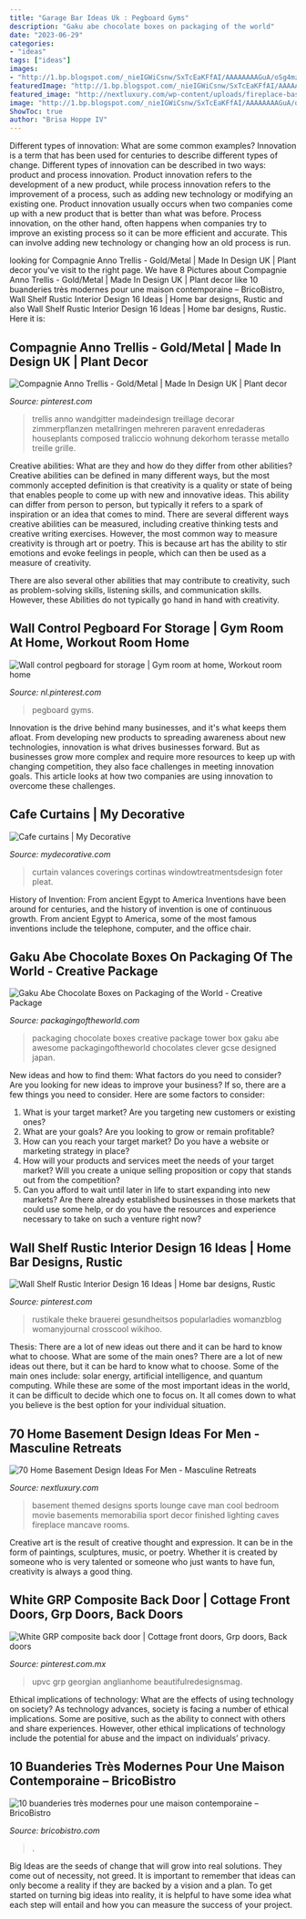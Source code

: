 ```yaml
---
title: "Garage Bar Ideas Uk : Pegboard Gyms"
description: "Gaku abe chocolate boxes on packaging of the world"
date: "2023-06-29"
categories:
- "ideas"
tags: ["ideas"]
images:
- "http://1.bp.blogspot.com/_nieIGWiCsnw/SxTcEaKFfAI/AAAAAAAAGuA/oSg4mzmq97M/s800/choco-tower-01.jpg"
featuredImage: "http://1.bp.blogspot.com/_nieIGWiCsnw/SxTcEaKFfAI/AAAAAAAAGuA/oSg4mzmq97M/s800/choco-tower-01.jpg"
featured_image: "http://nextluxury.com/wp-content/uploads/fireplace-basement-movie-room-lounge-ideas-sports-themed.jpg"
image: "http://1.bp.blogspot.com/_nieIGWiCsnw/SxTcEaKFfAI/AAAAAAAAGuA/oSg4mzmq97M/s800/choco-tower-01.jpg"
ShowToc: true
author: "Brisa Hoppe IV"
---
```



Different types of innovation: What are some common examples?
Innovation is a term that has been used for centuries to describe different types of change. Different types of innovation can be described in two ways: product and process innovation. Product innovation refers to the development of a new product, while process innovation refers to the improvement of a process, such as adding new technology or modifying an existing one. 
Product innovation usually occurs when two companies come up with a new product that is better than what was before. Process innovation, on the other hand, often happens when companies try to improve an existing process so it can be more efficient and accurate. This can involve adding new technology or changing how an old process is run.

	

		
looking for Compagnie Anno Trellis - Gold/Metal | Made In Design UK | Plant decor you've visit to the right page. We have 8 Pictures about Compagnie Anno Trellis - Gold/Metal | Made In Design UK | Plant decor like 10 buanderies très modernes pour une maison contemporaine – BricoBistro, Wall Shelf Rustic Interior Design 16 Ideas | Home bar designs, Rustic and also Wall Shelf Rustic Interior Design 16 Ideas | Home bar designs, Rustic. Here it is:
		
    
## Compagnie Anno Trellis - Gold/Metal | Made In Design UK | Plant Decor

<img loading=lazy src="https://i.pinimg.com/736x/bd/bf/16/bdbf1613f036fed7946559f7106ac4d9.jpg" onerror="this.onerror=null;this.src='https://tse4.mm.bing.net/th?id=OIP.Qga6teed60XbprjX_TFQugHaLH&amp;pid=15.1';" alt="Compagnie Anno Trellis - Gold/Metal | Made In Design UK | Plant decor">

_Source: pinterest.com_

>trellis anno wandgitter madeindesign treillage decorar zimmerpflanzen metallringen mehreren paravent enredaderas houseplants composed traliccio wohnung dekorhom terasse metallo treille grille. 

	

Creative abilities: What are they and how do they differ from other abilities?
Creative abilities can be defined in many different ways, but the most commonly accepted definition is that creativity is a quality or state of being that enables people to come up with new and innovative ideas. This ability can differ from person to person, but typically it refers to a spark of inspiration or an idea that comes to mind.
There are several different ways creative abilities can be measured, including creative thinking tests and creative writing exercises. However, the most common way to measure creativity is through art or poetry. This is because art has the ability to stir emotions and evoke feelings in people, which can then be used as a measure of creativity.

There are also several other abilities that may contribute to creativity, such as problem-solving skills, listening skills, and communication skills. However, these Abilities do not typically go hand in hand with creativity.

    
## Wall Control Pegboard For Storage | Gym Room At Home, Workout Room Home

<img loading=lazy src="https://i.pinimg.com/736x/11/64/fd/1164fd3125b505762f1057d66a1409cd.jpg" onerror="this.onerror=null;this.src='https://tse3.mm.bing.net/th?id=OIP.0HuG_rkncvjzLqwN0beJTgHaJ-&amp;pid=15.1';" alt="Wall control pegboard for storage | Gym room at home, Workout room home">

_Source: nl.pinterest.com_

>pegboard gyms. 

	

Innovation is the drive behind many businesses, and it's what keeps them afloat. From developing new products to spreading awareness about new technologies, innovation is what drives businesses forward. But as businesses grow more complex and require more resources to keep up with changing competition, they also face challenges in meeting innovation goals. This article looks at how two companies are using innovation to overcome these challenges.

    
## Cafe Curtains | My Decorative

<img loading=lazy src="https://mydecorative.com/wp-content/uploads/2019/01/Cafe-curtains.jpg" onerror="this.onerror=null;this.src='https://tse3.mm.bing.net/th?id=OIP.XO8_Z2TB5W-b8-EqTBoGDQHaKf&amp;pid=15.1';" alt="Cafe curtains | My Decorative">

_Source: mydecorative.com_

>curtain valances coverings cortinas windowtreatmentsdesign foter pleat. 

	

History of Invention: From ancient Egypt to America
Inventions have been around for centuries, and the history of invention is one of continuous growth. From ancient Egypt to America, some of the most famous inventions include the telephone, computer, and the office chair.

    
## Gaku Abe Chocolate Boxes On Packaging Of The World - Creative Package

<img loading=lazy src="http://1.bp.blogspot.com/_nieIGWiCsnw/SxTcEaKFfAI/AAAAAAAAGuA/oSg4mzmq97M/s800/choco-tower-01.jpg" onerror="this.onerror=null;this.src='https://tse4.mm.bing.net/th?id=OIP.CNpG4NHIGRNLxZBAxLaTrAHaFj&amp;pid=15.1';" alt="Gaku Abe Chocolate Boxes on Packaging of the World - Creative Package">

_Source: packagingoftheworld.com_

>packaging chocolate boxes creative package tower box gaku abe awesome packagingoftheworld chocolates clever gcse designed japan. 

	

New ideas and how to find them: What factors do you need to consider?
Are you looking for new ideas to improve your business? If so, there are a few things you need to consider. Here are some factors to consider:
1) What is your target market? Are you targeting new customers or existing ones? 
2) What are your goals? Are you looking to grow or remain profitable? 
3) How can you reach your target market? Do you have a website or marketing strategy in place? 
4) How will your products and services meet the needs of your target market? Will you create a unique selling proposition or copy that stands out from the competition? 
5) Can you afford to wait until later in life to start expanding into new markets? Are there already established businesses in those markets that could use some help, or do you have the resources and experience necessary to take on such a venture right now?

    
## Wall Shelf Rustic Interior Design 16 Ideas | Home Bar Designs, Rustic

<img loading=lazy src="https://i.pinimg.com/736x/1a/85/b2/1a85b23ae9d9a5ff55f97cfebe2f7ad0.jpg" onerror="this.onerror=null;this.src='https://tse1.mm.bing.net/th?id=OIP.-AojDTp18DRUBp-a0JDBeAAAAA&amp;pid=15.1';" alt="Wall Shelf Rustic Interior Design 16 Ideas | Home bar designs, Rustic">

_Source: pinterest.com_

>rustikale theke brauerei gesundheitsos popularladies womanzblog womanyjournal crosscool wikihoo. 

	

Thesis: There are a lot of new ideas out there and it can be hard to know what to choose. What are some of the main ones?
There are a lot of new ideas out there, but it can be hard to know what to choose. Some of the main ones include: solar energy, artificial intelligence, and quantum computing. While these are some of the most important ideas in the world, it can be difficult to decide which one to focus on. It all comes down to what you believe is the best option for your individual situation.

    
## 70 Home Basement Design Ideas For Men - Masculine Retreats

<img loading=lazy src="http://nextluxury.com/wp-content/uploads/fireplace-basement-movie-room-lounge-ideas-sports-themed.jpg" onerror="this.onerror=null;this.src='https://tse3.mm.bing.net/th?id=OIP.Eo0i4Frrgn7VP4POzAWvvwHaJ4&amp;pid=15.1';" alt="70 Home Basement Design Ideas For Men - Masculine Retreats">

_Source: nextluxury.com_

>basement themed designs sports lounge cave man cool bedroom movie basements memorabilia sport decor finished lighting caves fireplace mancave rooms. 

	

Creative art is the result of creative thought and expression. It can be in the form of paintings, sculptures, music, or poetry. Whether it is created by someone who is very talented or someone who just wants to have fun, creativity is always a good thing.

    
## White GRP Composite Back Door | Cottage Front Doors, Grp Doors, Back Doors

<img loading=lazy src="https://i.pinimg.com/736x/f9/39/7f/f9397fd526248dd20f40ecbe0034fdb5--back-doors.jpg" onerror="this.onerror=null;this.src='https://tse3.mm.bing.net/th?id=OIP.ltHsfWVpQt9W_0kTaELQNwHaJ_&amp;pid=15.1';" alt="White GRP composite back door | Cottage front doors, Grp doors, Back doors">

_Source: pinterest.com.mx_

>upvc grp georgian anglianhome beautifulredesignsmag. 

	

Ethical implications of technology: What are the effects of using technology on society?
As technology advances, society is facing a number of ethical implications. Some are positive, such as the ability to connect with others and share experiences. However, other ethical implications of technology include the potential for abuse and the impact on individuals’ privacy.

    
## 10 Buanderies Très Modernes Pour Une Maison Contemporaine – BricoBistro

<img loading=lazy src="http://bricobistro.com/wp-content/uploads/2016/03/buanderie-moderne5.jpg" onerror="this.onerror=null;this.src='https://tse1.mm.bing.net/th?id=OIP.YDpJHc8P-Dd01oEouuqhSwHaLG&amp;pid=15.1';" alt="10 buanderies très modernes pour une maison contemporaine – BricoBistro">

_Source: bricobistro.com_

>. 

	

Big Ideas are the seeds of change that will grow into real solutions. They come out of necessity, not greed. It is important to remember that ideas can only become a reality if they are backed by a vision and a plan. To get started on turning big ideas into reality, it is helpful to have some idea what each step will entail and how you can measure the success of your project.

